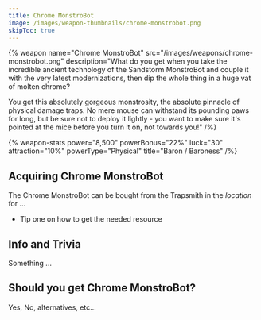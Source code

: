 ```yaml
---
title: Chrome MonstroBot
image: /images/weapon-thumbnails/chrome-monstrobot.png
skipToc: true
---
```


{% weapon
 name="Chrome MonstroBot"
 src="/images/weapons/chrome-monstrobot.png"
 description="What do you get when you take the incredible ancient technology of the Sandstorm MonstroBot and couple it with the very latest modernizations, then dip the whole thing in a huge vat of molten chrome?

You get this absolutely gorgeous monstrosity, the absolute pinnacle of physical damage traps. No mere mouse can withstand its pounding paws for long, but be sure not to deploy it lightly - you want to make sure it's pointed at the mice before you turn it on, not towards you!"
/%}

{% weapon-stats
 power="8,500"
 powerBonus="22%"
 luck="30"
 attraction="10%"
 powerType="Physical"
 title="Baron / Baroness"
/%}

## Acquiring Chrome MonstroBot

The Chrome MonstroBot can be bought from the Trapsmith in the *location* for ...

- Tip one on how to get the needed resource

## Info and Trivia

Something ...

## Should you get Chrome MonstroBot?

Yes, No, alternatives, etc...
